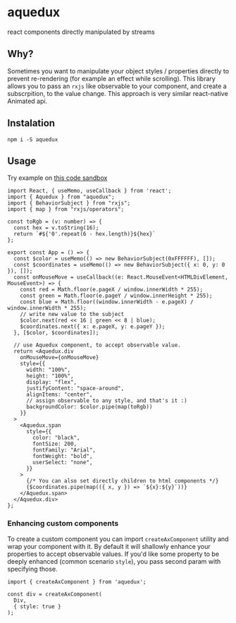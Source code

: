 # aquedux
react components directly manipulated by streams

## Why?

Sometimes you want to manipulate your object styles / properties directly to prevent re-rendering (for example an effect while scrolling).
This library allows you to pass an `rxjs` like observable to your component, and create a subscrpition, to the value change.
This approach is very similar react-native Animated api.

## Instalation

```
npm i -S aquedux
```

## Usage

Try example on [this code sandbox]((https://codesandbox.io/s/aquedux-mouse-move-example-799s5))

```
import React, { useMemo, useCallback } from 'react';
import { Aquedux } from "aquedux";
import { BehaviorSubject } from "rxjs";
import { map } from "rxjs/operators";

const toRgb = (v: number) => {
  const hex = v.toString(16);
  return `#${'0'.repeat(6 - hex.length)}${hex}`
};

export const App = () => {
  const $color = useMemo(() => new BehaviorSubject(0xFFFFFF), []);
  const $coordinates = useMemo(() => new BehaviorSubject({ x: 0, y: 0 }), []);
  const onMouseMove = useCallback((e: React.MouseEvent<HTMLDivElement, MouseEvent>) => {
    const red = Math.floor(e.pageX / window.innerWidth * 255);
    const green = Math.floor(e.pageY / window.innerHeight * 255);
    const blue = Math.floor((window.innerWidth - e.pageX) / window.innerWidth * 255);
    // write new value to the subject
    $color.next(red << 16 | green << 8 | blue);
    $coordinates.next({ x: e.pageX, y: e.pageY });
  }, [$color, $coordinates]);

  // use Aquedux component, to accept observable value.
  return <Aquedux.div
    onMouseMove={onMouseMove}
    style={{
      width: "100%",
      height: "100%",
      display: "flex",
      justifyContent: "space-around",
      alignItems: "center",
      // assign observable to any style, and that's it :)
      backgroundColor: $color.pipe(map(toRgb))
    }}
  >
    <Aquedux.span
      style={{
        color: "black",
        fontSize: 200,
        fontFamily: "Arial",
        fontWeight: "bold",
        userSelect: "none",
      }}
    >
      {/* You can also set directly children to html components */}
      {$coordinates.pipe(map(({ x, y }) => `${x}:${y}`))}
    </Aquedux.span>
  </Aquedux.div>
};
```

### Enhancing custom components

To create a custom component you can import `createAxComponent` utility and wrap your component with it. By default it will shallowly enhance your properties to accept observable values. If you'd like some property to be deeply enhanced (common scenario `style`), you pass second param with specifying those.

```
import { createAxComponent } from 'aquedux';

const div = createAxComponent(
  Div,
  { style: true }
);
```
